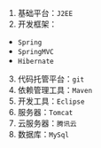 1. 基础平台：`J2EE`
2. 开发框架：
 * `Spring`
 * `SpringMVC`
 * `Hibernate`
3. 代码托管平台：`git`
4. 依赖管理工具：`Maven`
5. 开发工具：`Eclipse`
6. 服务器：`Tomcat`
7. 云服务器：`腾讯云`
8. 数据库：`MySql`
